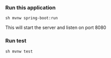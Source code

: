 ### Run this application
``
sh mvnw spring-boot:run
``

This will start the server and listen on port 8080

### Run test
``sh mvnw test``

